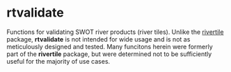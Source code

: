 # rtvalidate

Functions for validating SWOT river products (river tiles). Unlike the [rivertile](https://github.com/markwh/rivertile) package, **rtvalidate** is not intended for wide usage and is not as meticulously designed and tested. Many funcitons herein were formerly part of the **rivertile** package, but were determined not to be sufficiently useful for the majority of use cases. 
